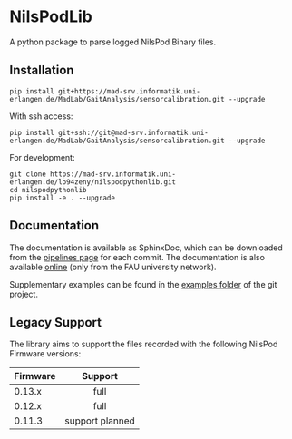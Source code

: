 # NilsPodLib

A python package to parse logged NilsPod Binary files.

## Installation

```
pip install git+https://mad-srv.informatik.uni-erlangen.de/MadLab/GaitAnalysis/sensorcalibration.git --upgrade
```

With ssh access:

```
pip install git+ssh://git@mad-srv.informatik.uni-erlangen.de/MadLab/GaitAnalysis/sensorcalibration.git --upgrade
```

For development:

```
git clone https://mad-srv.informatik.uni-erlangen.de/lo94zeny/nilspodpythonlib.git
cd nilspodpythonlib
pip install -e . --upgrade
```

## Documentation

The documentation is available as SphinxDoc, which can be downloaded from the [pipelines page](https://mad-srv.informatik.uni-erlangen.de/lo94zeny/nilspodpythonlib/-/jobs/artifacts/master/download?job=docs) for each commit.
The documentation is also available [online](http://lo94zeny.mad-pages.informatik.uni-erlangen.de/nilspodpythonlib/README.html) (only from the FAU university network).

Supplementary examples can be found in the [examples folder](https://mad-srv.informatik.uni-erlangen.de/lo94zeny/nilspodpythonlib/tree/master/examples) of the git project.

## Legacy Support

The library aims to support the files recorded with the following NilsPod Firmware versions:

| Firmware      | Support          |
| ------------- |:----------------:|
| 0.13.x        | full             |
| 0.12.x        | full             |
| 0.11.3        | support planned  |
 